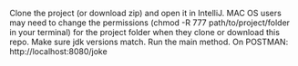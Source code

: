 Clone the project (or download zip) and open it in IntelliJ.
MAC OS users may need to change the permissions (chmod -R 777 path/to/project/folder in your terminal) for the project folder when they clone or download this repo.
Make sure jdk versions match.
Run the main method.
On POSTMAN:
http://localhost:8080/joke
